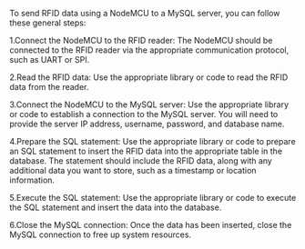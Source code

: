 To send RFID data using a NodeMCU to a MySQL server, you can follow these general steps:

1.Connect the NodeMCU to the RFID reader: The NodeMCU should be connected to the RFID reader via the appropriate communication protocol, such as UART or SPI.

2.Read the RFID data: Use the appropriate library or code to read the RFID data from the reader.

3.Connect the NodeMCU to the MySQL server: Use the appropriate library or code to establish a connection to the MySQL server. You will need to provide the server IP address, username, password, and database name.

4.Prepare the SQL statement: Use the appropriate library or code to prepare an SQL statement to insert the RFID data into the appropriate table in the database. The statement should include the RFID data, along with any additional data you want to store, such as a timestamp or location information.

5.Execute the SQL statement: Use the appropriate library or code to execute the SQL statement and insert the data into the database.

6.Close the MySQL connection: Once the data has been inserted, close the MySQL connection to free up system resources.
